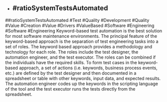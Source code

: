- ## #ratioSystemTestsAutomated
##ratioSystemTestsAutomated #Test #Quality #Development #Quality #Value #Creation #Value #Drivers #ValueBased #Software #Engineering #Software #Engineering 
Keyword-based test automation is the best solution for most software maintenance environments. The principal feature of the keyword-based approach is the separation of test engineering tasks into a set of roles. The keyword based approach provides a methodology and technology for each role. The roles include the test designer, the automation engineer, and the test executor. The roles can be combined if the individuals have the required skills. To form test cases in the keyword-based approach, a set of actions (i.e. keywords, business process events, etc.) are defined by the test designer and then documented in a spreadsheet or table with other keywords, input data, and expected results. The automation engineer codes up the keywords in the scripting language of the tool and the test executor runs the tests directly from the spreadsheet.

